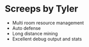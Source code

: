 # Screeps by Tyler

* Multi room resource management
* Auto defense
* Long distance mining
* Excellent debug output and stats
